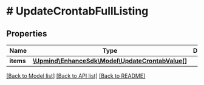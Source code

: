 # # UpdateCrontabFullListing

## Properties

Name | Type | Description | Notes
------------ | ------------- | ------------- | -------------
**items** | [**\Upmind\EnhanceSdk\Model\UpdateCrontabValue[]**](UpdateCrontabValue.md) |  |

[[Back to Model list]](../../README.md#models) [[Back to API list]](../../README.md#endpoints) [[Back to README]](../../README.md)
